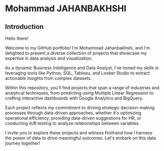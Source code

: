 # Mohammad JAHANBAKHSHI

## Introduction
Hello there!

Welcome to my GitHub portfolio! I'm Mohammad Jahanbakhshi, and I'm delighted to present a diverse collection of projects that showcase my expertise in data analysis and visualization.

As a dynamic Business Intelligence and Data Analyst, I've honed my skills in leveraging tools like Python, SQL, Tableau, and Looker Studio to extract actionable insights from complex datasets.

Within this repository, you'll find projects that span a range of industries and analytical techniques, from predicting using Multiple Linear Regression to crafting interactive dashboards with Google Analytics and BigQuery.

Each project reflects my commitment to driving strategic decision-making processes through data-driven approaches, whether it's optimizing operational efficiency, providing data-driven suggestions for HR, or conducting A/B testing to analyze relationships between variables.

I invite you to explore these projects and witness firsthand how I harness the power of data to drive meaningful outcomes. Let's embark on this data journey together!
